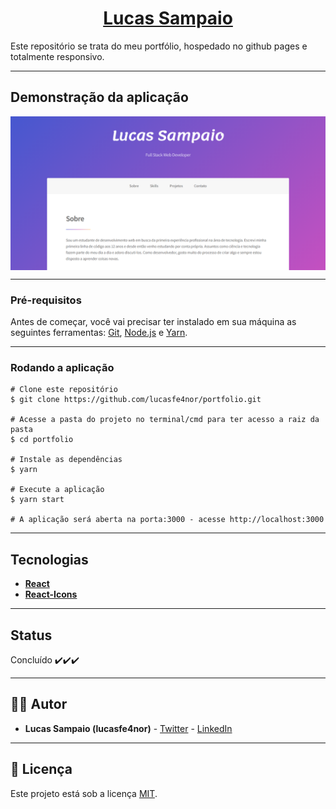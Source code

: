 <h1 align="center">
     <a href="http://lucasfe4nor.github.io/portfolio" alt="Lucas Sampaio">Lucas Sampaio</a>
</h1>

Este repositório se trata do meu portfólio, hospedado no github pages e totalmente responsivo.

---

## Demonstração da aplicação

<p align="center" style="display: flex; align-items: flex-start; justify-content: center;">
  <img alt="portfolio" title="portfolio" src="./github/assets/portfolio.png" >
</p>

---

### Pré-requisitos

Antes de começar, você vai precisar ter instalado em sua máquina as seguintes ferramentas:
[Git](https://git-scm.com), [Node.js](https://nodejs.org/en/) e [Yarn](https://yarnpkg.com/).

---

### Rodando a aplicação

```
# Clone este repositório
$ git clone https://github.com/lucasfe4nor/portfolio.git

# Acesse a pasta do projeto no terminal/cmd para ter acesso a raiz da pasta
$ cd portfolio

# Instale as dependências
$ yarn

# Execute a aplicação
$ yarn start

# A aplicação será aberta na porta:3000 - acesse http://localhost:3000
```

---

## Tecnologias

- **[React](https://reactjs.org/)**
- **[React-Icons](https://react-icons.github.io/react-icons/)**

---

## Status

Concluído ✔️✔️✔️

---

## 👨‍💻 Autor

- **Lucas Sampaio (lucasfe4nor)** - [Twitter](https://twitter.com/lucasfe4nor) - [LinkedIn](https://www.linkedin.com/in/lucasgbsampaio/)

---

## 📝 Licença

Este projeto está sob a licença [MIT](./LICENSE).
